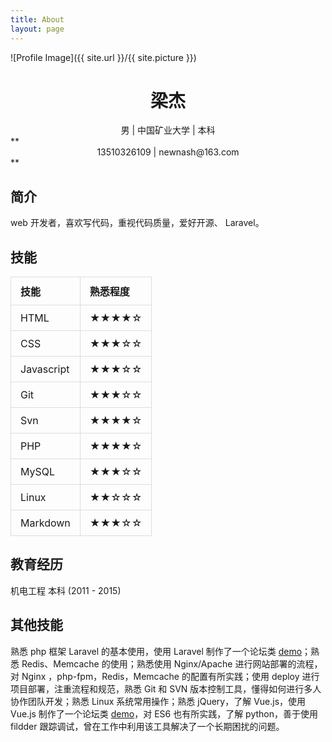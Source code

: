 ```yaml
---
title: About
layout: page
---
```

![Profile Image]({{ site.url }}/{{ site.picture }})
# <center>梁杰</center>
<center>男 | 中国矿业大学 | 本科</center>
**<center>13510326109 | newnash@163.com</center>**

## 简介

web 开发者，喜欢写代码，重视代码质量，爱好开源、 Laravel。

## 技能

<style>
	table {
		border-spacing: 0;
		border-collapse: collapse;
	}
	table tr {
		border-top: 1px solid #ccc;
	}
	table th {
		border: 1px solid #ddd;
  		padding: 10px 15px;
	}
	table td {
		border: 1px solid #ddd;
  		padding: 10px 15px;
	}
</style>
| 技能 | 熟悉程度 |
| :- | :- |
| HTML | ★★★★☆ |
| CSS | ★★★☆☆ |
| Javascript | ★★★☆☆ |
| Git | ★★★☆☆ |
| Svn | ★★★★☆ |
| PHP | ★★★★☆ |
| MySQL | ★★★☆☆ |
| Linux | ★★☆☆☆ |
| Markdown | ★★★☆☆ |

## 教育经历

机电工程 本科 (2011 - 2015)

## 其他技能

熟悉 php 框架 Laravel 的基本使用，使用 Laravel 制作了一个论坛类 [demo](http://laravel-demo.hero666.cn)；熟悉 Redis、Memcache 的使用；熟悉使用 Nginx/Apache 进行网站部署的流程，对 Nginx ，php-fpm，Redis，Memcache 的配置有所实践；使用 deploy 进行项目部署，注重流程和规范，熟悉 Git 和 SVN 版本控制工具，懂得如何进行多人协作团队开发；熟悉 Linux 系统常用操作；熟悉 jQuery，了解 Vue.js，使用 Vue.js 制作了一个论坛类 [demo](https://rust17.github.io/hello_vue/dist/)，对 ES6 也有所实践，了解 python，善于使用 fildder 跟踪调试，曾在工作中利用该工具解决了一个长期困扰的问题。
